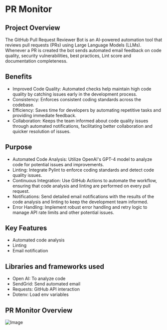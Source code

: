 # PR Monitor


## Project Overview
The GitHub Pull Request Reviewer Bot is an AI-powered automation tool that reviews pull requests (PRs) using Large Language Models (LLMs). Whenever a PR is created the bot sends automated email feedback on code quality, security vulnerabilities, best practices, Lint score and documentation completeness.


## Benefits
- Improved Code Quality: Automated checks help maintain high code quality by catching issues early in the development process.
- Consistency: Enforces consistent coding standards across the codebase.
- Efficiency: Saves time for developers by automating repetitive tasks and providing immediate feedback.
- Collaboration: Keeps the team informed about code quality issues through automated notifications, facilitating better collaboration and quicker resolution of issues.

## Purpose
- Automated Code Analysis: Utilize OpenAI's GPT-4 model to analyze code for potential issues and improvements.
- Linting: Integrate Pylint to enforce coding standards and detect code quality issues.
- Continuous Integration: Use GitHub Actions to automate the workflow, ensuring that code analysis and linting are performed on every pull request.
- Notifications: Send detailed email notifications with the results of the code analysis and linting to keep the development team informed.
- Error Handling: Implement robust error handling and retry logic to manage API rate limits and other potential issues.

## Key Features
- Automated code analysis
- Linting
- Email notification

## Libraries and frameworks used
- Open AI: To analyze code
- SendGrid: Send automated email
- Requests: GitHub API interaction
- Dotenv: Load env variables

## PR Monitor Overview
![Image](https://github.com/user-attachments/assets/bb479e5a-af81-454f-9771-e13990a858b5)

